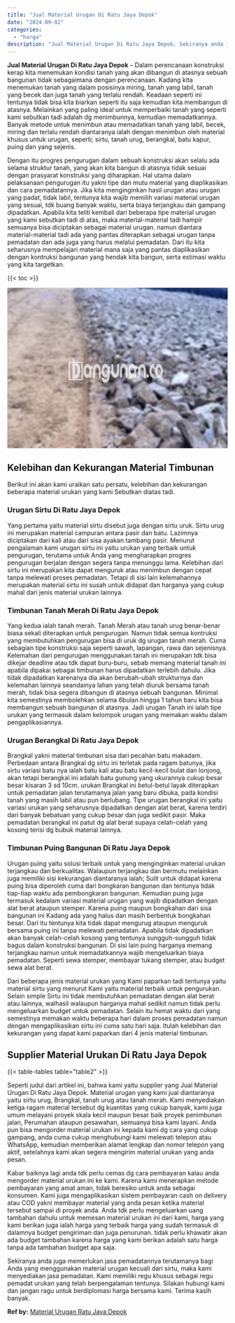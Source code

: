 ```yaml
---
title: "Jual Material Urugan Di Ratu Jaya Depok"
date: "2024-09-02"
categories: 
  - "harga"
description: "Jual Material Urugan Di Ratu Jaya Depok. Sekiranya anda juga memerlukan jasa pemadatannya terutamanya bagi Anda yang menggunakan material urugan kecuali dari..."
---
```


**Jual Material Urugan Di Ratu Jaya Depok** – Dalam perencanaan konstruksi kerap kita menemukan kondisi tanah yang akan dibangun di atasnya sebuah bangunan tidak sebagaimana dengan perencanaan. Kadang kita menemukan tanah yang dalam posisinya miring, tanah yang labil, tanah yang becek dan juga tanah yang terlalu rendah. Keadaan seperti ini tentunya tidak bisa kita biarkan seperti itu saja kemudian kita membangun di atasnya. Melainkan yang paling ideal untuk memperbaiki tanah yang seperti kami sebutkan tadi adalah dg menimbunnya, kemudian memadatkannya. Banyak metode untuk menimbun atau memadatkan tanah yang labil, becek, miring dan terlalu rendah diantaranya ialah dengan menimbun oleh material khusus untuk urugan, seperti; sirtu, tanah urug, berangkal, batu kapur, puing dan yang sejenis.

Dengan itu progres pengurugan dalam sebuah konstruksi akan selalu ada selama struktur tanah, yang akan kita bangun di atasnya tidak sesuai dengan prasyarat konstruksi yang diharapkan. Hal utama dalam pelaksanaan pengurugan itu yakni tipe dan mutu material yang diaplikasikan dan cara pemadatannya. Jika kita menginginkan hasil urugan atau urugan yang padat, tidak labil, tentunya kita wajib memilih variasi material urugan yang sesuai, tdk buang banyak waktu, serta biaya terjangkau dan gampang dipadatkan. Apabila kita teliti kembali dari beberapa tipe material urugan yang kami sebutkan tadi di atas, maka material-material tadi hampir semuanya bisa diciptakan sebagai material urugan. namun diantara material-material tadi ada yang pantas diterapkan sebagai urugan tanpa pemadatan dan ada juga yang harus melalui pemadatan. Dari itu kita seharusnya mempelajari material mana saja yang pantas diaplikasikan dengan kontruksi bangunan yang hendak kita bangun, serta estimasi waktu yang kita targetkan.

{{< toc >}}

![Jual Material Urugan Di Ratu Jaya Depok](/images/jual-urugan-02.png)

## Kelebihan dan Kekurangan Material Timbunan

Berikut ini akan kami uraikan satu persatu, kelebihan dan kekurangan beberapa material urukan yang kami Sebutkan diatas tadi.

### Urugan Sirtu Di Ratu Jaya Depok

Yang pertama yaitu material sirtu disebut juga dengan sirtu uruk. Sirtu urug ini merupakan material campuran antara pasir dan batu. Lazimnya diciptakan dari kali atau dari sisa ayakan tambang pasir. Menurut pengalaman kami urugan sirtu ini yaitu urukan yang terbaik untuk pengurugan, terutama untuk Anda yang mengharapkan progres pengurugan berjalan dengan segera tanpa menunggu lama. Kelebihan dari sirtu ini merupakan kita dapat menguruk atau menimbun dengan cepat tanpa melewati proses pemadatan. Tetapi di sisi lain kelemahannya merupakan material sirtu ini susah untuk didapat dan harganya yang cukup mahal dari jenis material urukan lainnya.

### Timbunan Tanah Merah Di Ratu Jaya Depok

Yang kedua ialah tanah merah. Tanah Merah atau tanah urug benar-benar biasa sekali diterapkan untuk pengurugan. Namun tidak semua kontruksi yang membutuhkan pengurugan bisa di uruk dg urugan tanah merah. Cuma sebagian tipe konstruksi saja seperti sawah, lapangan, rawa dan sejenisnya. Kelemahan dari pengurugan menggunakan tanah ini merupakan tdk bisa dikejar deadline atau tdk dapat buru-buru, sebab memang material tanah ini apabila dipakai sebagai timbunan harus dipadatkan terlebih dahulu. Jika tidak dipadatkan karenanya dia akan berubah-ubah strukturnya dan kelemahan lainnya seandainya lahan yang telah diuruk bersama tanah merah, tidak bisa segera dibangun di atasnya sebuah bangunan. Minimal kita semestinya membolehkan selama 6bulan hingga 1 tahun baru kita bisa membangun sebuah bangunan di atasnya. Jadi urugan Tanah ini ialah tipe urukan yang termasuk dalam kelompok urugan yang memakan waktu dalam pengaplikasiannya.

### Urugan Berangkal Di Ratu Jaya Depok

Brangkal yakni material timbunan sisa dari pecahan batu makadam. Perbedaan antara Brangkal dg sirtu ini terletak pada ragam batunya, jika sirtu variasi batu nya ialah batu kali atau batu kecil-kecil bulat dan lonjong, akan tetapi berangkal ini adalah batu gunung yang ukurannya cukup besar besar kisaran 3 sd 10cm. urukan Brangkal ini betul-betul layak diterapkan untuk pemadatan jalan terutamanya jalan yang baru dibuka, pada kondisi tanah yang masih labil atau pun berlubang. Tipe urugan berangkal ini yaitu variasi urukan yang seharusnya dipadatkan dengan alat berat, karena terdiri dari banyak bebatuan yang cukup besar dan juga sedikit pasir. Maka pemadatan berangkal ini patut dg alat berat supaya celah-celah yang kosong terisi dg bubuk material lainnya.

### Timbunan Puing Bangunan Di Ratu Jaya Depok

Urugan puing yaitu solusi terbaik untuk yang menginginkan material urukan terjangkau dan berkualitas. Walaupun terjangkau dan bermutu melainkan juga memiliki sisi kekurangan diantaranya ialah; Sulit untuk didapat karena puing bisa diperoleh cuma dari bongkaran bangunan dan tentunya tidak tiap-tiap waktu ada pembongkaran bangunan. Kemudian puing juga termasuk kedalam variasi material urugan yang wajib dipadatkan dengan alat berat ataupun stemper. Karena puing maupun bongkahan dari sisa bangunan ini Kadang ada yang halus dan masih berbentuk bongkahan besar. Dari itu tentunya kita tidak dapat mengurug ataupun menguruk bersama puing ini tanpa melewati pemadatan. Apabila tidak dipadatkan akan banyak celah-celah kosong yang tentunya sungguh-sungguh tidak bagus dalam konstruksi bangunan. Di sisi lain puing harganya memang terjangkau namun untuk memadatkannya wajib mengeluarkan biaya pemadatan. Seperti sewa stemper, membayar tukang stemper, atau budget sewa alat berat.

Dari beberapa jenis material urukan yang Kami paparkan tadi tentunya yaitu material sirtu yang menurut Kami yaitu material terbaik untuk pengurukan. Selain simple Sirtu ini tidak membutuhkan pemadatan dengan alat berat atau lainnya, walhasil walaupun harganya mahal sedikit namun tidak perlu mengeluarkan budget untuk pemadatan. Selain itu hemat waktu dari yang semestinya memakan waktu beberapa hari dalam proses pemadatan namun dengan mengaplikasikan sirtu ini cuma satu hari saja. Itulah kelebihan dan kekurangan yang dapat kami paparkan dari 4 jenis material timbunan.

## Supplier Material Urukan Di Ratu Jaya Depok

{{< table-tables table="table2" >}}

Seperti judul dari artikel ini, bahwa kami yaitu supplier yang Jual Material Urugan Di Ratu Jaya Depok. Material urugan yang kami jual diantaranya yaitu sirtu urug, Brangkal, tanah urug atau tanah merah. Kami menyediakan ketiga ragam material tersebut dg kuantitas yang cukup banyak, kami juga umum melayani proyek skala kecil maupun besar baik proyek penimbunan jalan, Perumahan ataupun pesawahan, semuanya bisa kami layani. Anda pun bisa mengorder material urukan ini kepada kami dg cara yang cukup gampang, anda cuma cukup menghubungi kami melewati telepon atau WhatsApp, kemudian memberikan alamat lengkap dan nomor telepon yang aktif, setelahnya kami akan segera mengirim material urukan yang anda pesan.

Kabar baiknya lagi anda tdk perlu cemas dg cara pembayaran kalau anda mengorder material urukan ini ke kami. Karena kami menerapkan metode pembayaran yang amat aman, tidak beresiko untuk anda sebagai konsumen. Kami juga mengaplikasikan sistem pembayaran cash on delivery atau COD yakni membayar material yang anda pesan ketika material tersebut sampai di proyek anda. Anda tdk perlu mengeluarkan uang tambahan dahulu untuk memesan material urukan ini dari kami, harga yang kami berikan juga ialah harga yang terbaik harga yang sudah termasuk di dalamnya budget pengiriman dan juga penurunan. tidak perlu khawatir akan ada budget tambahan karena harga yang kami berikan adalah satu harga tanpa ada tambahan budget apa saja.

Sekiranya anda juga memerlukan jasa pemadatannya terutamanya bagi Anda yang menggunakan material urugan kecuali dari sirtu, maka kami menyediakan jasa pemadatan. Kami memiliki regu khusus sebagai regu pemadat urukan yang telah berpengalaman tentunya. Silakan hubungi kami dan jangan ragu untuk berdiplomasi harga bersama kami. Terima kasih banyak.

**Ref by:** [Material Urugan Ratu Jaya Depok](https://id.wikipedia.org/wiki/Material)

